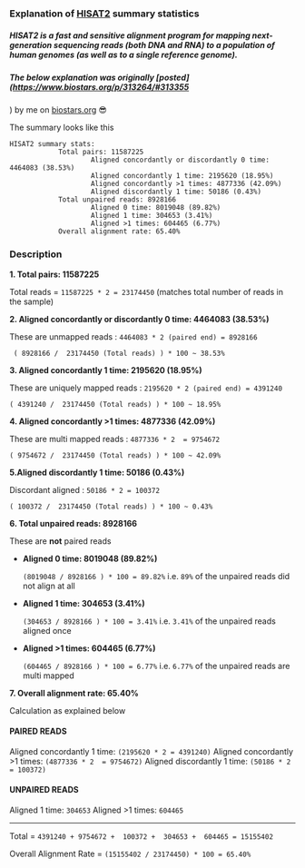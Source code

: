 
### Explanation of [HISAT2](https://ccb.jhu.edu/software/hisat2/index.shtml) summary statistics 

##### HISAT2 is a fast and sensitive alignment program for mapping next-generation sequencing reads (both DNA and RNA) to a population of human genomes (as well as to a single reference genome).

##### The below explanation was originally [posted](https://www.biostars.org/p/313264/#313355
) by me on [biostars.org](www.biostars.org) :sunglasses:

The summary looks like this

```
HISAT2 summary stats:
            Total pairs: 11587225
                    Aligned concordantly or discordantly 0 time: 4464083 (38.53%)
                    Aligned concordantly 1 time: 2195620 (18.95%)
                    Aligned concordantly >1 times: 4877336 (42.09%)
                    Aligned discordantly 1 time: 50186 (0.43%)
            Total unpaired reads: 8928166
                    Aligned 0 time: 8019048 (89.82%)
                    Aligned 1 time: 304653 (3.41%)
                    Aligned >1 times: 604465 (6.77%)
            Overall alignment rate: 65.40%

```

### Description


**1. Total pairs: 11587225** 

Total reads = `11587225 * 2 = 23174450` (matches total number of reads in the sample)


**2. Aligned concordantly or discordantly 0 time: 4464083 (38.53%)**

These are unmapped reads :  `4464083 * 2 (paired end) = 8928166`

  

     ( 8928166 /  23174450 (Total reads) ) * 100 ~ 38.53%

**3. Aligned concordantly 1 time: 2195620 (18.95%)**

These are uniquely mapped reads : `2195620 * 2 (paired end) = 4391240`

   

    ( 4391240 /  23174450 (Total reads) ) * 100 ~ 18.95%

**4. Aligned concordantly >1 times: 4877336 (42.09%)**

These are multi mapped reads : `4877336 * 2  = 9754672`

    ( 9754672 /  23174450 (Total reads) ) * 100 ~ 42.09%

**5.Aligned discordantly 1 time: 50186 (0.43%)**

Discordant aligned : `50186 * 2 = 100372`

    ( 100372 /  23174450 (Total reads) ) * 100 ~ 0.43%

**6. Total unpaired reads: 8928166**

These are **not** paired reads

 - **Aligned 0 time: 8019048 (89.82%)**

    `(8019048 / 8928166 ) * 100 = 89.82%`  i.e. `89%` of the unpaired reads did not align at all

 - **Aligned 1 time: 304653 (3.41%)** 

    `(304653 / 8928166 ) * 100 = 3.41%`  i.e. `3.41%` of the unpaired reads aligned once

 - **Aligned >1 times: 604465 (6.77%)**

    `(604465 / 8928166 ) * 100 = 6.77%`  i.e. `6.77%` of the unpaired reads are multi mapped


**7. Overall alignment rate: 65.40%**

Calculation as explained below

#### PAIRED READS

Aligned concordantly 1 time: `(2195620 * 2 = 4391240)`
Aligned concordantly >1 times: `(4877336 * 2  = 9754672)`
Aligned discordantly 1 time: `(50186 * 2 = 100372)`

#### UNPAIRED READS

Aligned 1 time: `304653`
Aligned >1 times: `604465`

----------

Total = `4391240 + 9754672 +  100372 +  304653 +  604465 = 15155402`
    
Overall Alignment Rate = `(15155402 / 23174450) * 100 = 65.40%`
